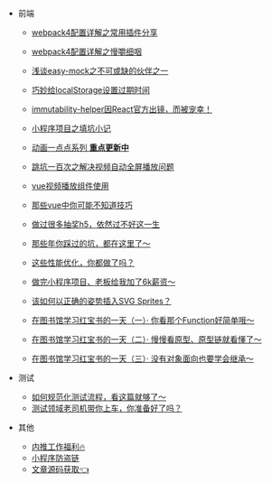 

* 前端
  * [webpack4配置详解之常用插件分享](frontends/webpack/plugins.md "webpack4配置详解之常用插件分享")
  * [webpack4配置详解之慢嚼细咽](frontends/webpack/config.md "webpack4配置详解之慢嚼细咽")
  * [浅谈easy-mock之不可或缺的伙伴之一](frontends/js/easy-mock.md "浅谈easy-mock之不可或缺的伙伴之一")
  * [巧妙给localStorage设置过期时间](frontends/js/locas-storage.md "巧妙给localStorage设置过期时间")
  * [immutability-helper因React官方出镜，而被宠幸！](frontends/js/immutability.md "immutability-helper因React官方出镜，而被宠幸！")
  * [小程序项目之填坑小记](frontends/applets/applets-problem.md "小程序项目之填坑小记～填坑小记")
  * [动画一点点系列 **重点更新中** ](frontends/series/animation-sequence.md "每周动画一点点系列，每周带你进步一点点")
  * [跳坑一百次之解决视频自动全屏播放问题](frontends/vue/relsove_video_fullscreenPlay.md)
  * [vue视频播放组件使用](frontends/vue/vue_video_player.md)

  * [那些vue中你可能不知道技巧](frontends/vue/vue.md)
  * [做过很多抽奖h5，依然过不好这一生](frontends/css/draw-prize.md)
  * [那些年你踩过的坑，都在这里了～](frontends/js/questions.md)
  * [这些性能优化，你都做了吗？](frontends/js/optimization.md)
  * [做完小程序项目、老板给我加了6k薪资～](frontends/applets/salary-increase.md)
  * [该如何以正确的姿势插入SVG Sprites？](frontends/css/svg-sprites.md)
  * [在图书馆学习红宝书的一天（一）· 你看那个Function好简单哦～](frontends/js/redBaoBook1.md)
  * [在图书馆学习红宝书的一天（二）· 慢慢看原型、原型链就看懂了～](frontends/js/redBaoBook2.md)
  * [在图书馆学习红宝书的一天（三）· 没有对象面向也要学会继承～](frontends/js/redBaoBook3.md)


* 测试

  * [如何规范化测试流程，看这篇就够了～](testing/theory/test-flow.md)
  * [测试领域老司机带你上车，你准备好了吗？](testing/theory/test-started.md)

* 其他
  * [内推工作福利🔥](other/recommend.md "内推工作福利")
  * [小程序防盗链](other/cos.md "小程序项目如何设置资源的防盗链？")
  * [文章源码获取👈](https://github.com/honeybadger8/blog-resource "@IT·平头哥联盟 文章源码合集")
